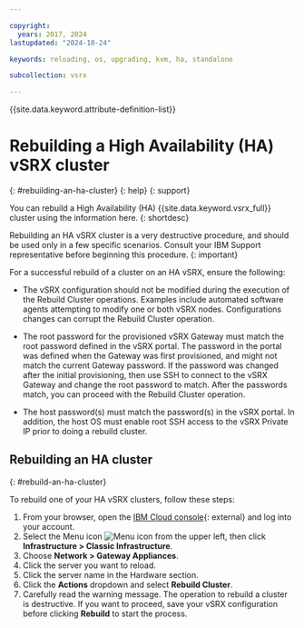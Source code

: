 ```yaml
---

copyright:
  years: 2017, 2024
lastupdated: "2024-10-24"

keywords: reloading, os, upgrading, kvm, ha, standalone

subcollection: vsrx

---
```


{{site.data.keyword.attribute-definition-list}}

# Rebuilding a High Availability (HA) vSRX cluster
{: #rebuilding-an-ha-cluster}
{: help}
{: support}

You can rebuild a High Availability (HA) {{site.data.keyword.vsrx_full}} cluster using the information here.
{: shortdesc}

Rebuilding an HA vSRX cluster is a very destructive procedure, and should be used only in a few specific scenarios. Consult your IBM Support representative before beginning this procedure.
{: important}

For a successful rebuild of a cluster on an HA vSRX, ensure the following:

* The vSRX configuration should not be modified during the execution of the Rebuild Cluster operations. Examples include automated software agents attempting to modify one or both vSRX nodes. Configurations changes can corrupt the Rebuild Cluster operation.

* The root password for the provisioned vSRX Gateway must match the root password defined in the vSRX portal. The password in the portal was defined when the Gateway was first provisioned, and might not match the current Gateway password. If the password was changed after the initial provisioning, then use SSH to connect to the vSRX Gateway and change the root password to match. After the passwords match, you can proceed with the Rebuild Cluster operation.

* The host password(s) must match the password(s) in the vSRX portal. In addition, the host OS must enable root SSH access to the vSRX Private IP prior to doing a rebuild cluster.

## Rebuilding an HA cluster
{: #rebuild-an-ha-cluster}

To rebuild one of your HA vSRX clusters, follow these steps:

1. From your browser, open the [IBM Cloud console](/login){: external} and log into your account.
2. Select the Menu icon ![Menu icon](../../icons/icon_hamburger.svg) from the upper left, then click **Infrastructure > Classic Infrastructure**.
3. Choose **Network > Gateway Appliances**.
4. Click the server you want to reload.
5. Click the server name in the Hardware section.
6. Click the **Actions** dropdown and select **Rebuild Cluster**.
7. Carefully read the warning message. The operation to rebuild a cluster is destructive. If you want to proceed, save your vSRX configuration before clicking **Rebuild** to start the process.
